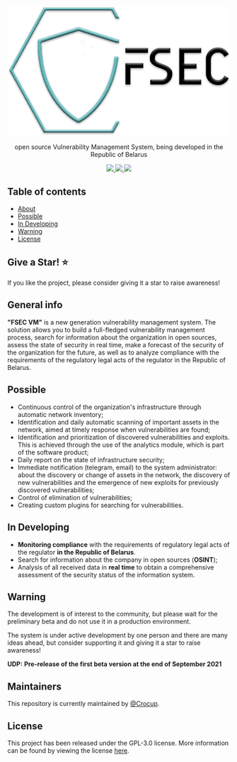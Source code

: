 ![GitHub Logo](fsec.png)
<p align="center">
open source Vulnerability Management System, being developed in the Republic of Belarus
</p>
<p align="center">
  <a href="#">
    <img src="https://img.shields.io/github/license/crocup/Fenix-Security-Scanner" />
  </a>
<a href="#">
    <img src="https://img.shields.io/github/last-commit/crocup/Fenix-Security-Scanner" />
  </a>
  <a href="#">
    <img src="https://img.shields.io/github/stars/crocup/Fenix-Security-Scanner?style=social" />
  </a>
</p>

## Table of contents
* [About](#general-info)
* [Possible](#possible)
* [In Developing](#in-developing)
* [Warning](#warning)
* [License](#license)

## Give a Star! :star:
If you like the project, please consider giving it a star to raise awareness!

## General info
**"FSEC VM"** is a new generation vulnerability management system. The solution allows you to build a full-fledged vulnerability management process, search for information
about the organization in open sources, assess the state of security in real time, make a forecast of the security of the organization
for the future, as well as to analyze compliance with the requirements of the regulatory legal acts of the regulator in the Republic of Belarus.

## Possible
- Continuous control of the organization's infrastructure through automatic network inventory;
- Identification and daily automatic scanning of important assets in the network, aimed at timely response when vulnerabilities are found;
- Identification and prioritization of discovered vulnerabilities and exploits. This is achieved through the use of the analytics module, which is part of the software product;
- Daily report on the state of infrastructure security;
- Immediate notification (telegram, email) to the system administrator: about the discovery or change of assets in the network, the discovery of new vulnerabilities and the emergence of new exploits for previously discovered vulnerabilities;
- Control of elimination of vulnerabilities;
- Creating custom plugins for searching for vulnerabilities.

## In Developing
- **Monitoring compliance** with the requirements of regulatory legal acts of the regulator **in the Republic of Belarus**.
- Search for information about the company in open sources (**OSINT**);
- Analysis of all received data in **real time** to obtain a comprehensive assessment of the security status of the information system. 

## Warning
The development is of interest to the community, but please wait for the preliminary beta and do not use it in a production environment.

The system is under active development by one person and there are many ideas ahead, but consider supporting it and giving it a star to raise awareness! 

**UDP:** **Pre-release of the first beta version at the end of September 2021** 

## Maintainers

This repository is currently maintained by [@Crocup](https://github.com/crocup). 

## License

This project has been released under the GPL-3.0 license. More information can be found by viewing the license [here](LICENSE).